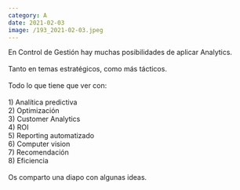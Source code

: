 ```yaml
--- 
category: A 
date: 2021-02-03 
image: /193_2021-02-03.jpeg 
--- 
```


En Control de Gestión hay muchas posibilidades de aplicar Analytics. <br><br>Tanto en temas estratégicos, como más tácticos. <br><br>Todo lo que tiene que ver con:<br><br>1) Analítica predictiva<br>2) Optimización<br>3) Customer Analytics<br>4) ROI<br>5) Reporting automatizado<br>6) Computer vision<br>7) Recomendación<br>8) Eficiencia<br><br>Os comparto una diapo con algunas ideas.